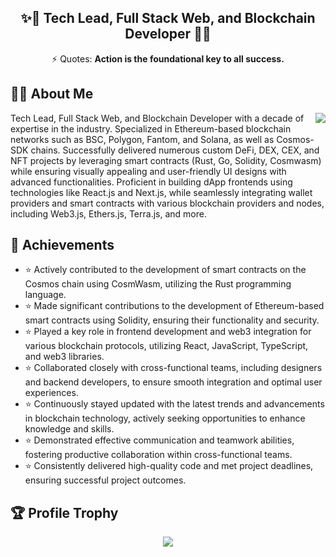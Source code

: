<h2 align="center">✨🐢  Tech Lead, Full Stack Web, and Blockchain Developer 🚀✨</h2>
<div align="center">⚡ Quotes: <strong>Action is the foundational key to all success.</strong></div>

## 🕵️‍♂️ About Me
<img align="right" src="https://github-readme-streak-stats.herokuapp.com?user=3mp8r3&theme=blue-green" />
Tech Lead, Full Stack Web, and Blockchain Developer with a decade of expertise in the industry.
Specialized in Ethereum-based blockchain networks such as BSC, Polygon, Fantom, and Solana, as well as Cosmos-SDK chains.
Successfully delivered numerous custom DeFi, DEX, CEX, and NFT projects by leveraging smart contracts (Rust, Go, Solidity, Cosmwasm) while ensuring visually appealing and user-friendly UI designs with advanced functionalities.
Proficient in building dApp frontends using technologies like React.js and Next.js, while seamlessly integrating wallet providers and smart contracts with various blockchain providers and nodes, including Web3.js, Ethers.js, Terra.js, and more.

## 🚀 Achievements
- ⭐ Actively contributed to the development of smart contracts on the Cosmos chain using CosmWasm, utilizing the Rust programming language.
- ⭐ Made significant contributions to the development of Ethereum-based smart contracts using Solidity, ensuring their functionality and security.
- ⭐ Played a key role in frontend development and web3 integration for various blockchain protocols, utilizing React, JavaScript, TypeScript, and web3 libraries. 
- ⭐ Collaborated closely with cross-functional teams, including designers and backend developers, to ensure smooth integration and optimal user experiences.
- ⭐ Continuously stayed updated with the latest trends and advancements in blockchain technology, actively seeking opportunities to enhance knowledge and skills.
- ⭐ Demonstrated effective communication and teamwork abilities, fostering productive collaboration within cross-functional teams.
- ⭐ Consistently delivered high-quality code and met project deadlines, ensuring successful project outcomes.



## 🏆 Profile Trophy

<p align="center">
  <a href="https://github.com/3mp8r3">
    <img src="https://github-profile-trophy.vercel.app/?username=3mp8r3&row=1&column=7&no-bg=true&margin-w=42"/>
  </a>
</p>
